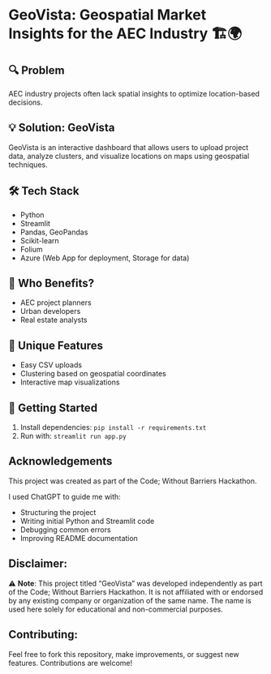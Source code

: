 # GeoVista: Geospatial Market Insights for the AEC Industry 🏗️🌍

## 🔍 Problem
AEC industry projects often lack spatial insights to optimize location-based decisions.

## 💡 Solution: GeoVista
GeoVista is an interactive dashboard that allows users to upload project data, analyze clusters, and visualize locations on maps using geospatial techniques.

## 🛠️ Tech Stack
- Python
- Streamlit
- Pandas, GeoPandas
- Scikit-learn
- Folium
- Azure (Web App for deployment, Storage for data)

## 🎯 Who Benefits?
- AEC project planners
- Urban developers
- Real estate analysts

## 🌟 Unique Features
- Easy CSV uploads
- Clustering based on geospatial coordinates
- Interactive map visualizations

## 🚀 Getting Started
1. Install dependencies: `pip install -r requirements.txt`
2. Run with: `streamlit run app.py`

## Acknowledgements

This project was created as part of the Code; Without Barriers Hackathon.

I used ChatGPT to guide me with:
- Structuring the project
- Writing initial Python and Streamlit code
- Debugging common errors
- Improving README documentation

## Disclaimer:
⚠️ **Note**: This project titled “GeoVista” was developed independently as part of the Code; Without Barriers Hackathon. It is not affiliated with or endorsed by any existing company or organization of the same name. The name is used here solely for educational and non-commercial purposes.

## Contributing:
Feel free to fork this repository, make improvements, or suggest new features. Contributions are welcome!


